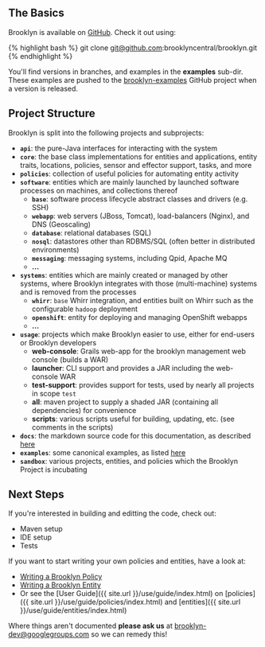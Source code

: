 ## The Basics

Brooklyn is available on [GitHub](http://github.com/brooklyncentral/brooklyn).  Check it out using:

{% highlight bash %}
git clone git@github.com:brooklyncentral/brooklyn.git
{% endhighlight %}

You'll find versions in branches, and examples in the **examples** sub-dir.
These examples are pushed to the [brooklyn-examples](http://github.com/brooklyncentral/brooklyn-examples) GitHub project when a version is released.


## Project Structure

Brooklyn is split into the following projects and subprojects:

* **``api``**: the pure-Java interfaces for interacting with the system
* **``core``**: the base class implementations for entities and applications, entity traits, locations, policies, sensor and effector support, tasks, and more 
* **``policies``**: collection of useful policies for automating entity activity  
* **``software``**: entities which are mainly launched by launched software processes on machines, and collections thereof
    * **``base``**: software process lifecycle abstract classes and drivers (e.g. SSH) 
    * **``webapp``**: web servers (JBoss, Tomcat), load-balancers (Nginx), and DNS (Geoscaling) 
    * **``database``**: relational databases (SQL) 
    * **``nosql``**: datastores other than RDBMS/SQL (often better in distributed environments) 
    * **``messaging``**: messaging systems, including Qpid, Apache MQ 
    * **...**
* **``systems``**: entities which are mainly created or managed by other systems, where Brooklyn integrates with those (multi-machine) systems and is removed from the processes
    * **``whirr``**:  ``base`` Whirr integration, and entities built on Whirr such as the configurable ``hadoop`` deployment
    * **``openshift``**:  entity for deploying and managing OpenShift webapps 
    * **...**
* **``usage``**: projects which make Brooklyn easier to use, either for end-users or Brooklyn developers
    * **web-console**: Grails web-app for the brooklyn management web console (builds a WAR)
    * **launcher**: CLI support and provides a JAR including the web-console WAR
    * **test-support**: provides support for tests, used by nearly all projects in scope ``test`` 
    * **all**: maven project to supply a shaded JAR (containing all dependencies) for convenience 
    * **scripts**: various scripts useful for building, updating, etc. (see comments in the scripts)
* **``docs``**: the markdown source code for this documentation, as described [here]({{site.url}}/dev/tips/update-docs.html)
* **``examples``**: some canonical examples, as listed [here]({{site.url}}/examples)
* **``sandbox``**: various projects, entities, and policies which the Brooklyn Project is incubating

 
## Next Steps

If you're interested in building and editting the code, check out:

* Maven setup
* IDE setup
* Tests

If you want to start writing your own policies and entities, have a look at:

* [Writing a Brooklyn Policy](policy.html)
* [Writing a Brooklyn Entity](entity.html)
* Or see the [User Guide]({{ site.url }}/use/guide/index.html) 
  on [policies]({{ site.url }}/use/guide/policies/index.html)
  and [entities]({{ site.url }}/use/guide/entities/index.html)

Where things aren't documented **please ask us** at 
[brooklyn-dev@googlegroups.com](http://groups.google.com/group/brooklyn-dev)
so we can remedy this!
